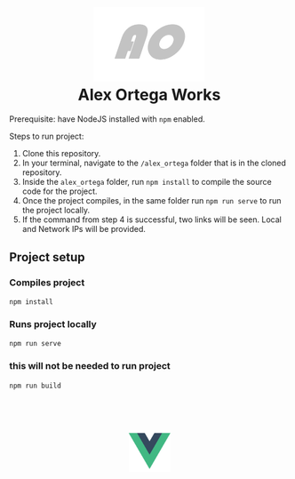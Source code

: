 <h1 align="center"> 
  <br>
    <img src="/alex_ortega/src/assets/ao.png" alt="AO Logo" width="200"></a>
  <br>
    Alex Ortega Works
  <br>
</h1>

Prerequisite: have NodeJS installed with `npm` enabled.

Steps to run project: 
1. Clone this repository.
2. In your terminal, navigate to the `/alex_ortega` folder that is in the cloned repository.
3. Inside the `alex_ortega` folder, run `npm install` to compile the source code for the project.
4. Once the project compiles, in the same folder run `npm run serve` to run the project locally. 
5. If the command from step 4 is successful, two links will be seen. Local and Network IPs will be provided. 

## Project setup
### Compiles project
```
npm install
```

### Runs project locally
```
npm run serve
```

### **this will not be needed to run project**
```
npm run build
```

<h1 align="center"> 
  <br>
    <img src="/alex_ortega/src/assets/logo.png" alt="AO Logo" width="75"></a>
</h1>

